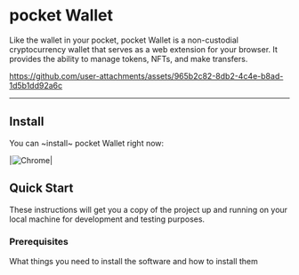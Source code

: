 # pocket Wallet

Like the wallet in your pocket, pocket Wallet is a non-custodial cryptocurrency wallet that serves as a web extension for your browser. 
It provides the ability to manage tokens, NFTs, and make transfers.

https://github.com/user-attachments/assets/965b2c82-8db2-4c4e-b8ad-1d5b1dd92a6c

<hr />

## Install

You can ~install~ pocket Wallet right now:

|![Chrome](https://raw.github.com/alrra/browser-logos/master/src/chrome/chrome_48x48.png)|

## Quick Start

These instructions will get you a copy of the project up and running on your local machine for development and testing purposes.

### Prerequisites

What things you need to install the software and how to install them
